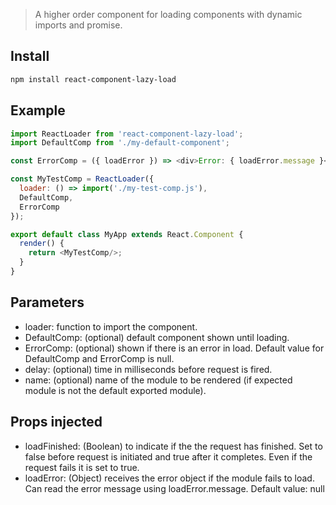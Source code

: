 > A higher order component for loading components with dynamic imports and promise.

## Install

```sh
npm install react-component-lazy-load
```

## Example

```js
import ReactLoader from 'react-component-lazy-load';
import DefaultComp from './my-default-component';

const ErrorComp = ({ loadError }) => <div>Error: { loadError.message }</div>;

const MyTestComp = ReactLoader({
  loader: () => import('./my-test-comp.js'),
  DefaultComp,
  ErrorComp
});

export default class MyApp extends React.Component {
  render() {
    return <MyTestComp/>;
  }
}
```

## Parameters
- loader: function to import the component.
- DefaultComp: (optional) default component shown until  loading.
- ErrorComp: (optional) shown if there is an error in load.
  Default value for DefaultComp and ErrorComp is null.
- delay: (optional) time in milliseconds before request is fired.
- name: (optional) name of the module to be rendered (if expected module is not the default exported module).

## Props injected
- loadFinished: (Boolean) to indicate if the the request has finished.
  Set to false before request is initiated and true after it completes.
  Even if the request fails it is set to true.
- loadError: (Object) receives the error object if the module fails to load.
  Can read the error message using loadError.message.
  Default value: null

